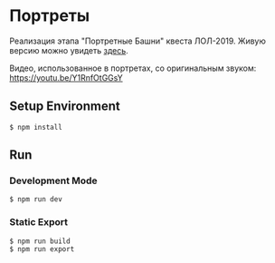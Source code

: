 Портреты
========

Реализация этапа "Портретные Башни" квеста ЛОЛ-2019. Живую версию можно увидеть [здесь](http://qbit.org.ua/lol/2019-quest/).

Видео, использованное в портретах, со оригинальным звуком: https://youtu.be/Y1RnfOtGGsY

Setup Environment
-----------------

```
$ npm install
```

Run
---

### Development Mode

```
$ npm run dev
```

### Static Export

```
$ npm run build
$ npm run export
```
